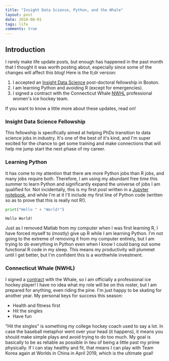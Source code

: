 ```yaml
---
title: "Insight Data Science, Python, and the Whale"
layout: post
date: 2018-08-01
tags: life
comments: true
---
```


## Introduction

I rarely make life update posts, but enough has happened in the past month that I thought it was worth posting about, especially since some of the changes will affect this blog! Here is the tl;dr version:

1. I accepted an [Insight Data Science](https://www.insightdatascience.com/) post-doctoral fellowship in Boston.
2. I am learning Python and avoiding R (except for emergencies).
3. I signed a contract with the Connecticut Whale [NWHL](https://www.nwhl.zone/) professional women's ice hockey team.

If you want to know a little more about these updates, read on!

### Insight Data Science Fellowship

This fellowship is specifically aimed at helping PhDs transition to data science jobs in industry. It's one of the best of it's kind, and I'm super excited for the chance to get some training and make connections that will help me jump start the next phase of my career. 

### Learning Python

It has come to my attention that there are more Python jobs than R jobs, and many jobs require both. Therefore, I am using my abundant free time this summer to learn Python and significantly expand the universe of jobs I am qualified for. Not incidentally, this is my first post written in a [Jupyter notebook](http://jupyter.org/), and while I'm at it I'll include my first line of Python code (written so as to prove that this is really not R!). 


```python
print("Hello " + "World!")
```

    Hello World!


Just as I removed Matlab from my computer when I was first learning R, I have forced myself to (mostly) give up R while I am learning Python. I'm not going to the extreme of removing it from my computer entirely, but I am trying to do everything in Python even when I know I could bang out some functional R code in my sleep. This means my productivity will plummet until I get better, but I'm confident this is a worthwhile investment.

### Connecticut Whale (NWHL)

I signed a [contract](https://www.theicegarden.com/2018/7/10/17553146/connecticut-whale-sign-randi-griffin-sarah-hughson-re-sign-hanna-beattie-team-korea-free-agency) with the Whale, so I am officially a professional ice hockey player! I have no idea what my role will be on this roster, but I am prepared for anything, even riding the pine. I'm just happy to be skating for another year. My personal keys for success this season:

- Health and fitness first
- Hit the singles
- Have fun

"Hit the singles" is something my college hockey coach used to say a lot. In case the baseball metaphor went over your head (it happens), it means you should make simple plays and avoid trying to do too much. My goal is basically to be as reliable as possible in lieu of being a little past my prime physically. If I can stay healthy and fit, that means I can play with Team Korea again at Worlds in China in April 2019, which is the ultimate goal!


